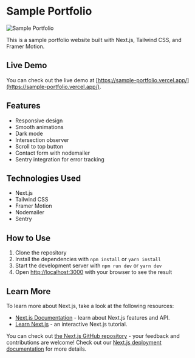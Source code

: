 # Sample Portfolio

![Sample Portfolio](https://github.com/iammiracle01/portfolio/blob/main/preview.png?raw=true)

This is a sample portfolio website built with Next.js, Tailwind CSS, and Framer Motion.

## Live Demo

You can check out the live demo at [https://sample-portfolio.vercel.app/](https://sample-portfolio.vercel.app/).

## Features

- Responsive design
- Smooth animations
- Dark mode
- Intersection observer
- Scroll to top button
- Contact form with nodemailer
- Sentry integration for error tracking

## Technologies Used

- Next.js
- Tailwind CSS
- Framer Motion
- Nodemailer
- Sentry

## How to Use

1. Clone the repository
2. Install the dependencies with `npm install` or `yarn install`
3. Start the development server with `npm run dev` or `yarn dev`
4. Open [http://localhost:3000](http://localhost:3000) with your browser to see the result

## Learn More

To learn more about Next.js, take a look at the following resources:

- [Next.js Documentation](https://nextjs.org/docs) - learn about Next.js features and API.
- [Learn Next.js](https://nextjs.org/learn) - an interactive Next.js tutorial.

You can check out [the Next.js GitHub repository](https://github.com/vercel/next.js/) - your feedback and contributions are welcome!
Check out our [Next.js deployment documentation](https://nextjs.org/docs/deployment) for more details.

